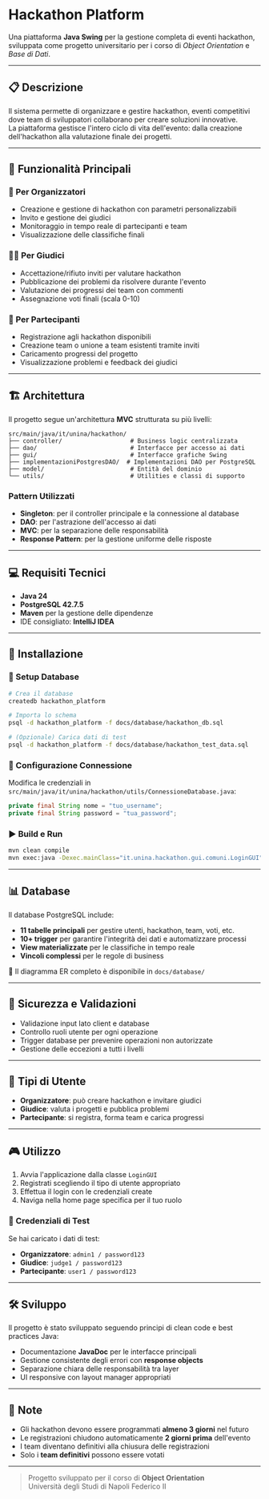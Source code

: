 # Hackathon Platform

Una piattaforma **Java Swing** per la gestione completa di eventi hackathon, sviluppata come progetto universitario per i corso di *Object Orientation* e *Base di Dati*.

---

## 📋 Descrizione

Il sistema permette di organizzare e gestire hackathon, eventi competitivi dove team di sviluppatori collaborano per creare soluzioni innovative.  
La piattaforma gestisce l'intero ciclo di vita dell'evento: dalla creazione dell'hackathon alla valutazione finale dei progetti.

---

## 🎯 Funzionalità Principali

### 👑 Per Organizzatori
- Creazione e gestione di hackathon con parametri personalizzabili  
- Invito e gestione dei giudici  
- Monitoraggio in tempo reale di partecipanti e team  
- Visualizzazione delle classifiche finali  

### 🧑‍⚖️ Per Giudici
- Accettazione/rifiuto inviti per valutare hackathon  
- Pubblicazione dei problemi da risolvere durante l'evento  
- Valutazione dei progressi dei team con commenti  
- Assegnazione voti finali (scala 0-10)  

### 👥 Per Partecipanti
- Registrazione agli hackathon disponibili  
- Creazione team o unione a team esistenti tramite inviti  
- Caricamento progressi del progetto  
- Visualizzazione problemi e feedback dei giudici  

---

## 🏗️ Architettura

Il progetto segue un'architettura **MVC** strutturata su più livelli:

```
src/main/java/it/unina/hackathon/
├── controller/                   # Business logic centralizzata
├── dao/                          # Interfacce per accesso ai dati
├── gui/                          # Interfacce grafiche Swing
├── implementazioniPostgresDAO/  # Implementazioni DAO per PostgreSQL
├── model/                        # Entità del dominio
└── utils/                        # Utilities e classi di supporto
```

### Pattern Utilizzati
- **Singleton**: per il controller principale e la connessione al database  
- **DAO**: per l'astrazione dell'accesso ai dati  
- **MVC**: per la separazione delle responsabilità  
- **Response Pattern**: per la gestione uniforme delle risposte  

---

## 💻 Requisiti Tecnici

- **Java 24**  
- **PostgreSQL 42.7.5**  
- **Maven** per la gestione delle dipendenze  
- IDE consigliato: **IntelliJ IDEA**

---

## 🚀 Installazione

### 🔧 Setup Database
```bash
# Crea il database
createdb hackathon_platform

# Importa lo schema
psql -d hackathon_platform -f docs/database/hackathon_db.sql

# (Opzionale) Carica dati di test
psql -d hackathon_platform -f docs/database/hackathon_test_data.sql
```

### 🔐 Configurazione Connessione
Modifica le credenziali in `src/main/java/it/unina/hackathon/utils/ConnessioneDatabase.java`:
```java
private final String nome = "tuo_username";
private final String password = "tua_password";
```

### ▶️ Build e Run
```bash
mvn clean compile
mvn exec:java -Dexec.mainClass="it.unina.hackathon.gui.comuni.LoginGUI"
```

---

## 📊 Database

Il database PostgreSQL include:
- **11 tabelle principali** per gestire utenti, hackathon, team, voti, etc.  
- **10+ trigger** per garantire l'integrità dei dati e automatizzare processi  
- **View materializzate** per le classifiche in tempo reale  
- **Vincoli complessi** per le regole di business

📄 Il diagramma ER completo è disponibile in `docs/database/`

---

## 🔐 Sicurezza e Validazioni

- Validazione input lato client e database  
- Controllo ruoli utente per ogni operazione  
- Trigger database per prevenire operazioni non autorizzate  
- Gestione delle eccezioni a tutti i livelli  

---

## 👥 Tipi di Utente

- **Organizzatore**: può creare hackathon e invitare giudici  
- **Giudice**: valuta i progetti e pubblica problemi  
- **Partecipante**: si registra, forma team e carica progressi  

---

## 🎮 Utilizzo

1. Avvia l'applicazione dalla classe `LoginGUI`
2. Registrati scegliendo il tipo di utente appropriato
3. Effettua il login con le credenziali create
4. Naviga nella home page specifica per il tuo ruolo

### 🔑 Credenziali di Test
Se hai caricato i dati di test:
- **Organizzatore**: `admin1 / password123`  
- **Giudice**: `judge1 / password123`  
- **Partecipante**: `user1 / password123`  

---

## 🛠️ Sviluppo

Il progetto è stato sviluppato seguendo principi di clean code e best practices Java:
- Documentazione **JavaDoc** per le interfacce principali  
- Gestione consistente degli errori con **response objects**  
- Separazione chiara delle responsabilità tra layer  
- UI responsive con layout manager appropriati  

---

## 📝 Note

- Gli hackathon devono essere programmati **almeno 3 giorni** nel futuro  
- Le registrazioni chiudono automaticamente **2 giorni prima** dell'evento  
- I team diventano definitivi alla chiusura delle registrazioni  
- Solo i **team definitivi** possono essere votati  

---

> Progetto sviluppato per il corso di **Object Orientation**  
> Università degli Studi di Napoli Federico II
